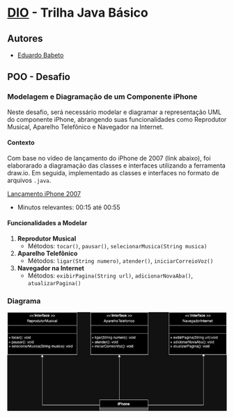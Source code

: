 # [DIO](www.dio.me) - Trilha Java Básico

## Autores
- [Eduardo Babeto](https://github.com/edubabeto)

## POO - Desafio

### Modelagem e Diagramação de um Componente iPhone

Neste desafio, será necessário modelar e diagramar a representação UML do componente iPhone, abrangendo suas funcionalidades como Reprodutor Musical, Aparelho Telefônico e Navegador na Internet.

#### Contexto
Com base no vídeo de lançamento do iPhone de 2007 (link abaixo), foi elaborarado a diagramação das classes e interfaces utilizando a ferramenta draw.io. Em seguida, implementado as classes e interfaces no formato de arquivos `.java`.

[Lançamento iPhone 2007](https://www.youtube.com/watch?v=9ou608QQRq8)
- Minutos relevantes: 00:15 até 00:55

#### Funcionalidades a Modelar
1. **Reprodutor Musical**
   - Métodos: `tocar()`, `pausar()`, `selecionarMusica(String musica)`
2. **Aparelho Telefônico**
   - Métodos: `ligar(String numero)`, `atender()`, `iniciarCorreioVoz()`
3. **Navegador na Internet**
   - Métodos: `exibirPagina(String url)`, `adicionarNovaAba()`, `atualizarPagina()`


### Diagrama 

<img src="diagrama.png" alt="Diagrama do iPhone.">
